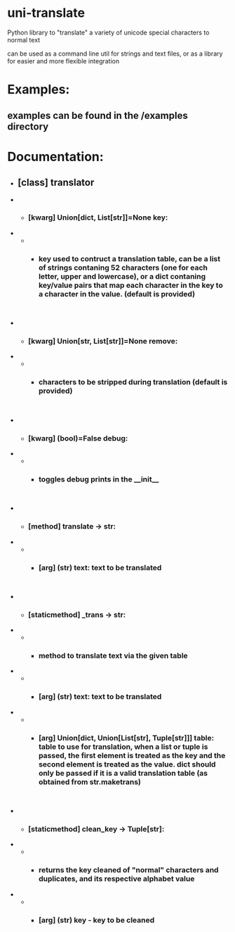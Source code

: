 # uni-translate
Python library to "translate" a variety of unicode special characters to normal text

can be used as a command line util for strings and text files, or as a library for easier and more flexible integration

# Examples:
## examples can be found in the /examples directory

# Documentation:
* ##  [class] translator
* * ### [kwarg] Union[dict, List[str]]=None key:
* * * ### key used to contruct a translation table, can be a list of strings contaning 52 characters (one for each letter, upper and lowercase), or a dict contaning key/value pairs that map each character in the key to a character in the value. (default is provided)

<br/>

* * ### [kwarg] Union[str, List[str]]=None remove:
* * * ### characters to be stripped during translation (default is provided)

<br/>

* * ### [kwarg] (bool)=False debug:
* * * ### toggles debug prints in the \_\_init__

<br/>

* * ### [method] translate -> str:
* * * ### [arg] (str) text: text to be translated

<br/>

* * ### [staticmethod] _trans -> str:
* * * ### method to translate text via the given table
* * * ### [arg] (str) text: text to be translated
* * * ### [arg] Union[dict, Union[List[str], Tuple[str]]] table: table to use for translation, when a list or tuple is passed, the first element is treated as the key and the second element is treated as the value. dict should only be passed if it is a valid translation table (as obtained from str.maketrans)

<br/>

* * ### [staticmethod] clean_key -> Tuple[str]:
* * * ### returns the key cleaned of "normal" characters and duplicates, and its respective alphabet value
* * * ### [arg] (str) key - key to be cleaned